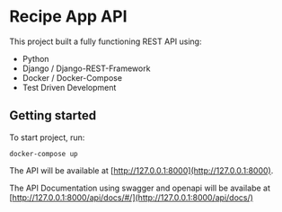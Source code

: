 # Recipe App API

This project built a fully functioning REST API using:

 - Python
 - Django / Django-REST-Framework
 - Docker / Docker-Compose
 - Test Driven Development

## Getting started

To start project, run:

```
docker-compose up
```

The API will be available at [http://127.0.0.1:8000](http://127.0.0.1:8000).

The API Documentation using swagger and openapi will be availabe at 
[http://127.0.0.1:8000/api/docs/#/](http://127.0.0.1:8000/api/docs/)


